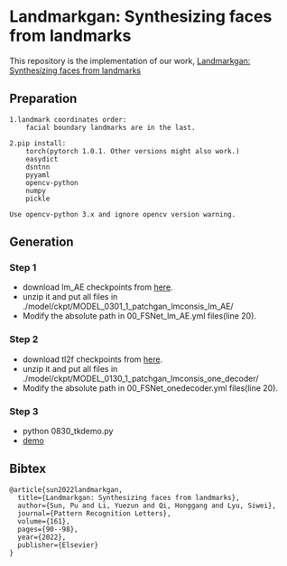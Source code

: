 # Landmarkgan: Synthesizing faces from landmarks
This repository is the implementation of our work, [Landmarkgan: Synthesizing faces from landmarks](https://www.sciencedirect.com/science/article/pii/S016786552200215X)


## Preparation
```shell
1.landmark coordinates order:
    facial boundary landmarks are in the last.
    
2.pip install:
    torch(pytorch 1.0.1. Other versions might also work.)
    easydict
    dsntnn
    pyyaml
    opencv-python
    numpy
    pickle

Use opencv-python 3.x and ignore opencv version warning.

```

## Generation


### Step 1
* download lm_AE checkpoints from [here](https://drive.google.com/file/d/1xMNIxE5gotHS_30tpOdQ3t2qmQOiVe0e/view?usp=sharing).
* unzip it and put all files in ./model/ckpt/MODEL_0301_1_patchgan_lmconsis_lm_AE/
* Modify the absolute path in 00_FSNet_lm_AE.yml files(line 20).

### Step 2
* download tl2f checkpoints from [here](https://drive.google.com/file/d/1Pvv7VvqTP3XnZSJ7JHX-YMr_9eTDO0Fo/view?usp=sharing).
* unzip it and put all files in ./model/ckpt/MODEL_0130_1_patchgan_lmconsis_one_decoder/
* Modify the absolute path in 00_FSNet_onedecoder.yml files(line 20).

### Step 3
* python 0830_tkdemo.py
* [demo](https://drive.google.com/file/d/1ILUi4QVyvtsmBJumXvYHLdnSdZqosl1-/view?usp=sharing)


## Bibtex
```shell
@article{sun2022landmarkgan,
  title={Landmarkgan: Synthesizing faces from landmarks},
  author={Sun, Pu and Li, Yuezun and Qi, Honggang and Lyu, Siwei},
  journal={Pattern Recognition Letters},
  volume={161},
  pages={90--98},
  year={2022},
  publisher={Elsevier}
}
```